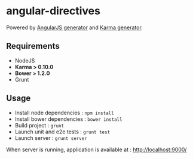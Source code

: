 angular-directives
==================
Powered by [AngularJS generator](https://github.com/yeoman/generator-angular) and [Karma generator](https://github.com/yeoman/generator-karma). 

Requirements
------------
* NodeJS
* __Karma > 0.10.0__
* __Bower > 1.2.0__
* Grunt

Usage
-----
* Install node dependencies : `npm install`
* Install bower dependencies : `bower install`
* Build project : `grunt`
* Launch unit and e2e tests : `grunt test`
* Launch server : `grunt server`

When server is running, application is available at : [http://localhost:9000/](http://localhost:9000/) 
